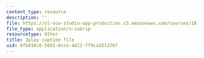 ```yaml
---
content_type: resource
description: ''
file: https://ol-ocw-studio-app-production.s3.amazonaws.com/courses/18-06sc-linear-algebra-fall-2011/6fb918c656018cce4d12ff9ca351376f_2uDvRUowBzg.srt
file_type: application/x-subrip
resourcetype: Other
title: 3play caption file
uid: 6fb918c6-5601-8cce-4d12-ff9ca351376f
---
```

